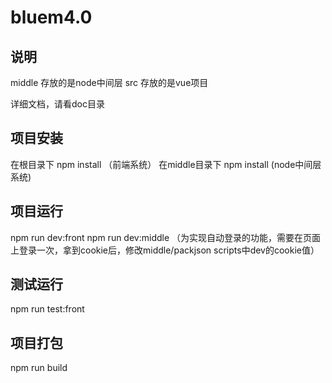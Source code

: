 # bluem4.0

## 说明
middle 存放的是node中间层
src 存放的是vue项目

详细文档，请看doc目录

## 项目安装
在根目录下 npm install    （前端系统）
在middle目录下 npm install (node中间层系统)

## 项目运行
npm run dev:front
npm run dev:middle （为实现自动登录的功能，需要在页面上登录一次，拿到cookie后，修改middle/packjson scripts中dev的cookie值）

## 测试运行
npm run test:front

## 项目打包
npm run build